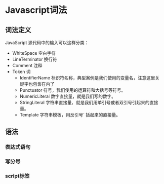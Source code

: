 # Javascript词法

##  词法定义

JavaScript 源代码中的输入可以这样分类：

* WhiteSpace 空白字符
* LineTerminator 换行符
* Comment 注释
* Token 词
  * IdentifierName 标识符名称，典型案例是我们使用的变量名，注意这里关键字也包含在内了
  * Punctuator 符号，我们使用的运算符和大括号等符号。
  * NumericLiteral 数字直接量，就是我们写的数字。
  * StringLiteral 字符串直接量，就是我们用单引号或者双引号引起来的直接量。
  * Template 字符串模板，用反引号` 括起来的直接量。

## 语法

 ###  表达式语句

### 写分号

### script标签